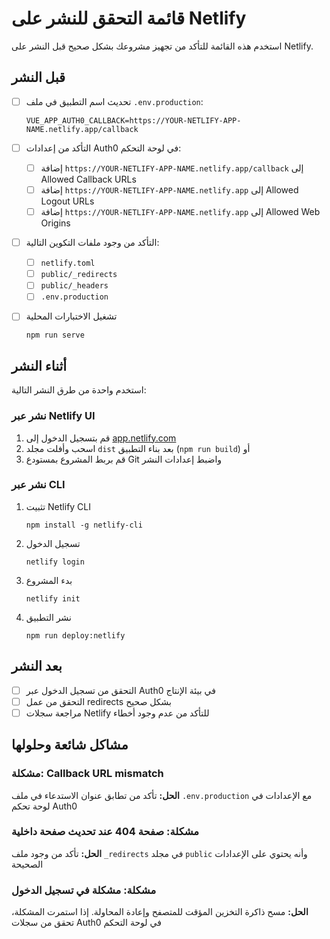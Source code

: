 # قائمة التحقق للنشر على Netlify

استخدم هذه القائمة للتأكد من تجهيز مشروعك بشكل صحيح قبل النشر على Netlify.

## قبل النشر

- [ ] تحديث اسم التطبيق في ملف `.env.production`:
  ```
  VUE_APP_AUTH0_CALLBACK=https://YOUR-NETLIFY-APP-NAME.netlify.app/callback
  ```

- [ ] التأكد من إعدادات Auth0 في لوحة التحكم:
  - [ ] إضافة `https://YOUR-NETLIFY-APP-NAME.netlify.app/callback` إلى Allowed Callback URLs
  - [ ] إضافة `https://YOUR-NETLIFY-APP-NAME.netlify.app` إلى Allowed Logout URLs
  - [ ] إضافة `https://YOUR-NETLIFY-APP-NAME.netlify.app` إلى Allowed Web Origins

- [ ] التأكد من وجود ملفات التكوين التالية:
  - [ ] `netlify.toml`
  - [ ] `public/_redirects`
  - [ ] `public/_headers`
  - [ ] `.env.production`

- [ ] تشغيل الاختبارات المحلية
  ```
  npm run serve
  ```

## أثناء النشر

استخدم واحدة من طرق النشر التالية:

### نشر عبر Netlify UI
1. قم بتسجيل الدخول إلى [app.netlify.com](https://app.netlify.com/)
2. اسحب وأفلت مجلد `dist` بعد بناء التطبيق (`npm run build`)
   أو
3. قم بربط المشروع بمستودع Git واضبط إعدادات النشر

### نشر عبر CLI
1. تثبيت Netlify CLI
   ```
   npm install -g netlify-cli
   ```
2. تسجيل الدخول
   ```
   netlify login
   ```
3. بدء المشروع
   ```
   netlify init
   ```
4. نشر التطبيق
   ```
   npm run deploy:netlify
   ```

## بعد النشر

- [ ] التحقق من تسجيل الدخول عبر Auth0 في بيئة الإنتاج
- [ ] التحقق من عمل redirects بشكل صحيح
- [ ] مراجعة سجلات Netlify للتأكد من عدم وجود أخطاء

## مشاكل شائعة وحلولها

### مشكلة: Callback URL mismatch
**الحل:** تأكد من تطابق عنوان الاستدعاء في ملف `.env.production` مع الإعدادات في لوحة تحكم Auth0

### مشكلة: صفحة 404 عند تحديث صفحة داخلية
**الحل:** تأكد من وجود ملف `_redirects` في مجلد `public` وأنه يحتوي على الإعدادات الصحيحة

### مشكلة: مشكلة في تسجيل الدخول
**الحل:** مسح ذاكرة التخزين المؤقت للمتصفح وإعادة المحاولة. إذا استمرت المشكلة، تحقق من سجلات Auth0 في لوحة التحكم
